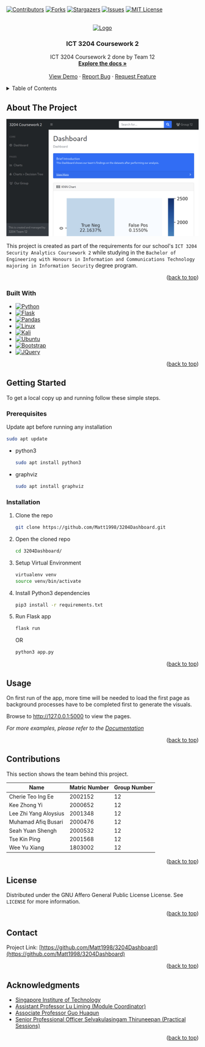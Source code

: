 <!-- Improved compatibility of back to top link: See: https://github.com/othneildrew/Best-README-Template/pull/73 -->
<a name="readme-top"></a>
<!--
*** Thanks for checking out the Best-README-Template. If you have a suggestion
*** that would make this better, please fork the repo and create a pull request
*** or simply open an issue with the tag "enhancement".
*** Don't forget to give the project a star!
*** Thanks again! Now go create something AMAZING! :D
-->



<!-- PROJECT SHIELDS -->
<!--
*** I'm using markdown "reference style" links for readability.
*** Reference links are enclosed in brackets [ ] instead of parentheses ( ).
*** See the bottom of this document for the declaration of the reference variables
*** for contributors-url, forks-url, etc. This is an optional, concise syntax you may use.
*** https://www.markdownguide.org/basic-syntax/#reference-style-links
-->
[![Contributors][contributors-shield]][contributors-url]
[![Forks][forks-shield]][forks-url]
[![Stargazers][stars-shield]][stars-url]
[![Issues][issues-shield]][issues-url]
[![MIT License][license-shield]][license-url]



<!-- PROJECT LOGO -->
<br />
<div align="center">
  <a href="https://github.com/Matt1998/3204Dashboard">
    <img src="https://github.com/othneildrew/Best-README-Template/blob/master/images/logo.png?raw=true" alt="Logo" width="80" height="80">
  </a>

<h3 align="center">ICT 3204 Coursework 2</h3>

  <p align="center">
    ICT 3204 Coursework 2 done by Team 12
    <br />
    <a href="https://github.com/Matt1998/3204Dashboard"><strong>Explore the docs »</strong></a>
    <br />
    <br />
    <a href="https://github.com/Matt1998/3204Dashboard">View Demo</a>
    ·
    <a href="https://github.com/Matt1998/3204Dashboard/issues">Report Bug</a>
    ·
    <a href="https://github.com/Matt1998/3204Dashboard/issues">Request Feature</a>
  </p>
</div>



<!-- TABLE OF CONTENTS -->
<details>
  <summary>Table of Contents</summary>
  <ol>
    <li>
      <a href="#about-the-project">About The Project</a>
      <ul>
        <li><a href="#built-with">Built With</a></li>
      </ul>
    </li>
    <li>
      <a href="#getting-started">Getting Started</a>
      <ul>
        <li><a href="#prerequisites">Prerequisites</a></li>
        <li><a href="#installation">Installation</a></li>
      </ul>
    </li>
    <li><a href="#usage">Usage</a></li>
    <li><a href="#contributions">Contributions</a></li>
    <li><a href="#license">License</a></li>
    <li><a href="#contact">Contact</a></li>
    <li><a href="#acknowledgments">Acknowledgments</a></li>
  </ol>
</details>



<!-- ABOUT THE PROJECT -->
## About The Project

[![Product Name Screen Shot][product-screenshot]](https://github.com/Matt1998/3204Dashboard)

This project is created as part of the requirements for our school's `ICT 3204 Security Analytics Coursework 2` while studying in the `Bachelor of Engineering with Honours in Information and Communications Technology majoring in Information Security` degree program.

<p align="right">(<a href="#readme-top">back to top</a>)</p>



### Built With

* [![Python][Python]][Python-url]
* [![Flask][Flask]][Flask-url]
* [![Pandas][Pandas]][Pandas-url]
* [![Linux][Linux]][Linux-url]
* [![Kali][Kali.Linux]][Kali-url]
* [![Ubuntu][Ubuntu.Linux]][Ubuntu-url]
* [![Bootstrap][Bootstrap.com]][Bootstrap-url]
* [![JQuery][JQuery.com]][JQuery-url]

<p align="right">(<a href="#readme-top">back to top</a>)</p>



<!-- GETTING STARTED -->
## Getting Started

To get a local copy up and running follow these simple steps.

### Prerequisites

Update apt before running any installation
```sh
sudo apt update
```
* python3
  ```sh
  sudo apt install python3
  ```
* graphviz
  ```sh
  sudo apt install graphviz
  ```

### Installation

1. Clone the repo
   ```sh
   git clone https://github.com/Matt1998/3204Dashboard.git
   ```
2. Open the cloned repo
   ```sh
   cd 3204Dashboard/
   ```
3. Setup Virtual Environment
   ```sh
   virtualenv venv
   source venv/bin/activate
   ```
4. Install Python3 dependencies
   ```sh
   pip3 install -r requirements.txt
   ```
5. Run Flask app
   ```sh
   flask run
   ```
   OR
   ```sh
   python3 app.py
   ```

<p align="right">(<a href="#readme-top">back to top</a>)</p>



<!-- USAGE EXAMPLES -->
## Usage

On first run of the app, more time will be needed to load the first page as background processes have to be completed first to generate the visuals.

Browse to http://127.0.0.1:5000 to view the pages.

_For more examples, please refer to the [Documentation](#)_

<p align="right">(<a href="#readme-top">back to top</a>)</p>



<!-- CONTRIBUTIONS -->
## Contributions

This section shows the team behind this project.

| Name                  | Matric Number | Group Number |
|-----------------------|---------------|-------------|
| Cherie Teo Ing Ee     | 2002152       | 12          |
| Kee Zhong Yi          | 2000652       | 12          |
| Lee Zhi Yang Aloysius | 2001348       | 12          |
| Muhamad Afiq Busari   | 2000476       | 12          |
| Seah Yuan Shengh      | 2000532       | 12          |
| Tse Kin Ping          | 2001568       | 12          |
| Wee Yu Xiang          | 1803002       | 12          |

<p align="right">(<a href="#readme-top">back to top</a>)</p>



<!-- LICENSE -->
## License

Distributed under the GNU Affero General Public License License. See `LICENSE` for more information.

<p align="right">(<a href="#readme-top">back to top</a>)</p>



<!-- CONTACT -->
## Contact

Project Link: [https://github.com/Matt1998/3204Dashboard](https://github.com/Matt1998/3204Dashboard)

<p align="right">(<a href="#readme-top">back to top</a>)</p>



<!-- ACKNOWLEDGMENTS -->
## Acknowledgments

* [Singapore Institure of Technology](https://www.singaporetech.edu.sg/)
* [Assistant Professor Lu Liming (Module Coordinator)](https://www.singaporetech.edu.sg/directory/faculty/liming-lu)
* [Associate Professor Guo Huaqun](https://www.singaporetech.edu.sg/directory/faculty/huaqun-guo)
* [Senior Professional Officer Selvakulasingam Thiruneepan (Practical Sessions)](https://www.singaporetech.edu.sg/directory/professional-officers/thiruneepan-selvakulasingam)

<p align="right">(<a href="#readme-top">back to top</a>)</p>



<!-- MARKDOWN LINKS & IMAGES -->
<!-- https://www.markdownguide.org/basic-syntax/#reference-style-links -->
[contributors-shield]: https://img.shields.io/github/contributors/Matt1998/3204Dashboard.svg?style=for-the-badge
[contributors-url]: https://github.com/Matt1998/3204Dashboard/graphs/contributors
[forks-shield]: https://img.shields.io/github/forks/Matt1998/3204Dashboard.svg?style=for-the-badge
[forks-url]: https://github.com/Matt1998/3204Dashboard/network/members
[stars-shield]: https://img.shields.io/github/stars/Matt1998/3204Dashboard.svg?style=for-the-badge
[stars-url]: https://github.com/Matt1998/3204Dashboard/stargazers
[issues-shield]: https://img.shields.io/github/issues/Matt1998/3204Dashboard.svg?style=for-the-badge
[issues-url]: https://github.com/Matt1998/3204Dashboard/issues
[license-shield]: https://img.shields.io/github/license/Matt1998/3204Dashboard.svg?style=for-the-badge
[license-url]: https://github.com/Matt1998/3204Dashboard/blob/master/LICENSE.txt
[product-screenshot]: img.png
[Python]: https://img.shields.io/badge/Python-FFD43B?style=for-the-badge&logo=python&logoColor=blue
[Python-url]: https://www.python.org
[Flask]: https://img.shields.io/badge/Flask-000000?style=for-the-badge&logo=flask&logoColor=white
[Flask-url]: https://flask.palletsprojects.com/en/2.2.x/
[Pandas]: https://img.shields.io/badge/Pandas-2C2D72?style=for-the-badge&logo=pandas&logoColor=white
[Pandas-url]: https://pandas.pydata.org
[Kali.Linux]: https://img.shields.io/badge/Kali_Linux-557C94?style=for-the-badge&logo=kali-linux&logoColor=white
[Kali-url]: https://www.kali.org
[Ubuntu.Linux]: https://img.shields.io/badge/Ubuntu-E95420?style=for-the-badge&logo=ubuntu&logoColor=white
[Ubuntu-url]: https://ubuntu.com
[Linux]: https://img.shields.io/badge/Linux-FCC624?style=for-the-badge&logo=linux&logoColor=black
[Linux-url]: https://www.linux.org
[Bootstrap.com]: https://img.shields.io/badge/Bootstrap-563D7C?style=for-the-badge&logo=bootstrap&logoColor=white
[Bootstrap-url]: https://getbootstrap.com
[JQuery.com]: https://img.shields.io/badge/jQuery-0769AD?style=for-the-badge&logo=jquery&logoColor=white
[JQuery-url]: https://jquery.com 
